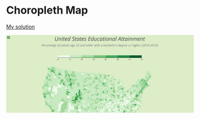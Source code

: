 # Choropleth Map

<a href="https://codepen.io/serra-rfs/full/xxqdLzx">My solution</a>

<img src="../../../../images/choroplethMap.png"></img>
